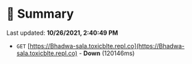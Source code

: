 # 📖 Summary
Last updated: **10/26/2021, 2:40:49 PM**

- `GET` [https://Bhadwa-sala.toxicblte.repl.co](https://Bhadwa-sala.toxicblte.repl.co) - **Down** (120146ms)
